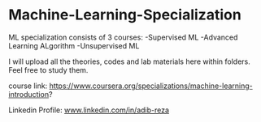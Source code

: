 # Machine-Learning-Specialization

ML specialization consists of 3 courses:
        -Supervised ML
        -Advanced Learning ALgorithm
        -Unsupervised ML
        
I will upload all the theories, codes and lab materials here within folders.
Feel free to study them.

course link: https://www.coursera.org/specializations/machine-learning-introduction?

Linkedin Profile: www.linkedin.com/in/adib-reza
